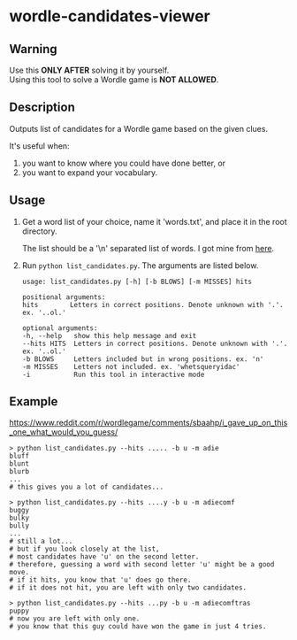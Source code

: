 # wordle-candidates-viewer

## Warning

Use this **ONLY AFTER** solving it by yourself.  
Using this tool to solve a Wordle game is **NOT ALLOWED**.

## Description

Outputs list of candidates for a Wordle game based on the given clues.

It's useful when:

1. you want to know where you could have done better, or
1. you want to expand your vocabulary.

## Usage

1. Get a word list of your choice, name it 'words.txt',
    and place it in the root directory.

    The list should be a '\\n' separated list of words.
    I got mine from [here](https://svnweb.freebsd.org/csrg/share/dict/).

1. Run `python list_candidates.py`.
    The arguments are listed below.

    ```
    usage: list_candidates.py [-h] [-b BLOWS] [-m MISSES] hits

    positional arguments:
    hits        Letters in correct positions. Denote unknown with '.'. ex. '..ol.'

    optional arguments:
    -h, --help   show this help message and exit
    --hits HITS  Letters in correct positions. Denote unknown with '.'. ex. '..ol.'
    -b BLOWS     Letters included but in wrong positions. ex. 'n'
    -m MISSES    Letters not included. ex. 'whetsqueryidac'
    -i           Run this tool in interactive mode
    ```

## Example

https://www.reddit.com/r/wordlegame/comments/sbaahp/i_gave_up_on_this_one_what_would_you_guess/

```
> python list_candidates.py --hits ..... -b u -m adie
bluff
blunt
blurb
...
# this gives you a lot of candidates...

> python list_candidates.py --hits ....y -b u -m adiecomf
buggy
bulky
bully
...
# still a lot...
# but if you look closely at the list,
# most candidates have 'u' on the second letter.
# therefore, guessing a word with second letter 'u' might be a good move.
# if it hits, you know that 'u' does go there.
# if it does not hit, you are left with only two candidates.

> python list_candidates.py --hits ...py -b u -m adiecomftras
puppy
# now you are left with only one.
# you know that this guy could have won the game in just 4 tries.
```